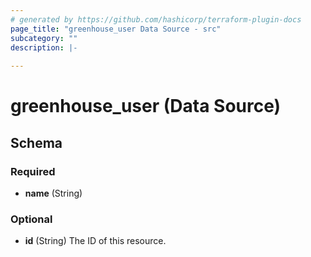 ```yaml
---
# generated by https://github.com/hashicorp/terraform-plugin-docs
page_title: "greenhouse_user Data Source - src"
subcategory: ""
description: |-
  
---
```


# greenhouse_user (Data Source)





<!-- schema generated by tfplugindocs -->
## Schema

### Required

- **name** (String)

### Optional

- **id** (String) The ID of this resource.


